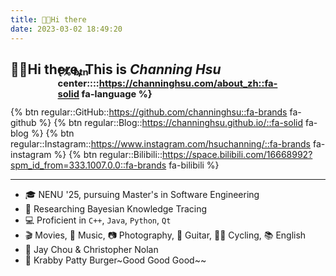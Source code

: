 ```yaml
---
title: 👋🏻Hi there
date: 2023-03-02 18:49:20
---
```


## 👋🏻Hi there, This is *Channing Hsu* <span style="float: right; transform: scale(0.7); margin-top: -28px;">{% btn center::::https://channinghsu.com/about_zh::fa-solid fa-language %}</span>

{% btn regular::GitHub::https://github.com/channinghsu::fa-brands fa-github %}
{% btn regular::Blog::https://channinghsu.github.io/::fa-solid fa-blog %}
{% btn regular::Instagram::https://www.instagram.com/hsuchanning/::fa-brands fa-instagram %}
{% btn regular::Bilibili::https://space.bilibili.com/16668992?spm_id_from=333.1007.0.0::fa-brands fa-bilibili %}

---

- 🎓 NENU '25, pursuing Master's in Software Engineering
- 🧠 Researching Bayesian Knowledge Tracing
- 💻 Proficient in `C++`, `Java`, `Python`, `Qt`
- 🎬 Movies, 🎵 Music, 📷 Photography, 🎸 Guitar, 🚴‍♂️ Cycling, 📚 English
- 🌟 Jay Chou & Christopher Nolan
- 🍔 Krabby Patty Burger~Good Good Good~~
